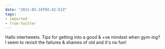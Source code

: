 ```yaml
---
date: "2011-03-24T02:42:52Z"
tags:
- imported
- from-twitter
---
```

Hallo intertweets. Tips for getting into a good & +ve mindset when gym-ing? I seem to revisit the failures & shames of old and it's no fun\!
